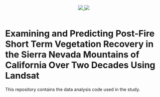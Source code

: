
<div align="center">
  <a href="https://docs.google.com/document/d/1BvtOkY6_WUW7y2TLL51c_hU8_5OPSe-LfTOsdjHA8Ww/edit?tab=t.0">
    <img src="https://img.shields.io/badge/Paper-Doc-blue">
  </a>
  <a href="https://github.com/sciex818/Fire-Recovery-Analysis">
    <img src="https://img.shields.io/badge/Code-Github-blue">
  </a>
  <br>
</div>

<br>


# Examining and Predicting Post-Fire Short Term Vegetation Recovery in the Sierra Nevada Mountains of California Over Two Decades Using Landsat

This repository contains the data analysis code used in the study.
